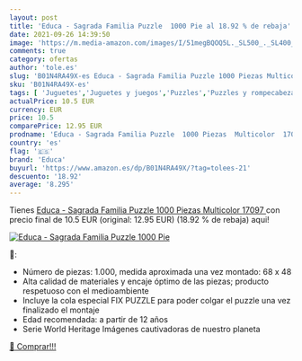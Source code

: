```yaml
---
layout: post
title: 'Educa - Sagrada Familia Puzzle  1000 Pie al 18.92 % de rebaja'
date: 2021-09-26 14:39:50
image: 'https://m.media-amazon.com/images/I/51megBQOQ5L._SL500_._SL400_.jpg'
comments: true
category: ofertas
author: 'tole.es'
slug: 'B01N4RA49X-es Educa - Sagrada Familia Puzzle 1000 Piezas Multicolor 17097'
sku: 'B01N4RA49X-es'
tags: [ 'Juguetes','Juguetes y juegos','Puzzles','Puzzles y rompecabezas','educa','puzzle', ]
actualPrice: 10.5 EUR
currency: EUR
price: 10.5
comparePrice: 12.95 EUR
prodname: 'Educa - Sagrada Familia Puzzle  1000 Piezas  Multicolor  17097 '
country: 'es'
flag: '🇪🇸'
brand: 'Educa'
buyurl: 'https://www.amazon.es/dp/B01N4RA49X/?tag=tolees-21'
descuento: '18.92'
average: '8.295'
---
```


Tienes [Educa - Sagrada Familia Puzzle  1000 Piezas  Multicolor  17097 ](https://www.amazon.es/dp/B01N4RA49X/?tag=tolees-21) con precio final de  10.5 EUR (original: 12.95 EUR) (18.92 %  de rebaja) aqui!

[![Educa - Sagrada Familia Puzzle  1000 Pie](https://m.media-amazon.com/images/I/51megBQOQ5L._SL500_._SL400_.jpg)](https://www.amazon.es/dp/B01N4RA49X/?tag=tolees-21)

🔎:

- Número de piezas: 1.000, medida aproximada una vez montado: 68 x 48
- Alta calidad de materiales y encaje óptimo de las piezas; producto respetuoso con el medioambiente
- Incluye la cola especial FIX PUZZLE para poder colgar el puzzle una vez finalizado el montaje
- Edad recomendada: a partir de 12 años
- Serie World Heritage Imágenes cautivadoras de nuestro planeta

[🛒 Comprar!!!](https://www.amazon.es/dp/B01N4RA49X/?tag=tolees-21)
